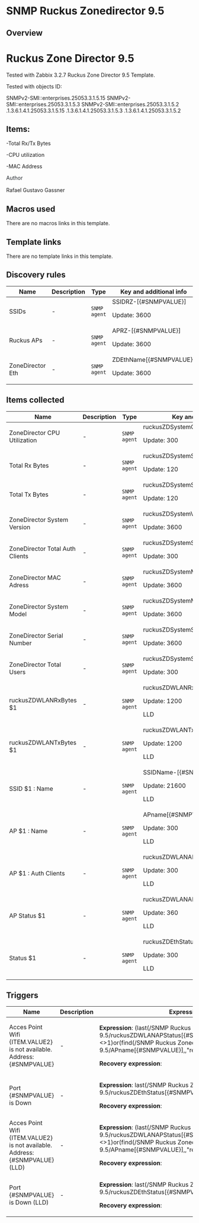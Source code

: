 # SNMP Ruckus Zonedirector 9.5

## Overview

Ruckus Zone Director 9.5
========================


Tested with Zabbix 3.2.7 Ruckus Zone Director 9.5 Template.


Tested with objects ID:


SNMPv2-SMI::enterprises.25053.3.1.5.15 SNMPv2-SMI::enterprises.25053.3.1.5.3 SNMPv2-SMI::enterprises.25053.3.1.5.2 .1.3.6.1.4.1.25053.3.1.5.15 .1.3.6.1.4.1.25053.3.1.5.3 .1.3.6.1.4.1.25053.3.1.5.2


Items:
------


-Total Rx/Tx Bytes


-CPU utilization


-MAC Address


<p style="box-sizing: border-box; margin-top: 0px; margin-bottom: 16px; color: #24292e; font-family

## Author

Rafael Gustavo Gassner

## Macros used

There are no macros links in this template.

## Template links

There are no template links in this template.

## Discovery rules

|Name|Description|Type|Key and additional info|
|----|-----------|----|----|
|SSIDs|<p>-</p>|`SNMP agent`|SSIDRZ-[{#SNMPVALUE}]<p>Update: 3600</p>|
|Ruckus APs|<p>-</p>|`SNMP agent`|APRZ-[{#SNMPVALUE}]<p>Update: 3600</p>|
|ZoneDirector Eth|<p>-</p>|`SNMP agent`|ZDEthName[{#SNMPVALUE}]<p>Update: 3600</p>|
## Items collected

|Name|Description|Type|Key and additional info|
|----|-----------|----|----|
|ZoneDirector CPU Utilization|<p>-</p>|`SNMP agent`|ruckusZDSystemCPUUTIL.0<p>Update: 300</p>|
|Total Rx Bytes|<p>-</p>|`SNMP agent`|ruckusZDSystemStatsWLANTotalRxBytes<p>Update: 120</p>|
|Total Tx Bytes|<p>-</p>|`SNMP agent`|ruckusZDSystemStatsWLANTotalTxBytes<p>Update: 120</p>|
|ZoneDirector System Version|<p>-</p>|`SNMP agent`|ruckusZDSystemVersion.0<p>Update: 3600</p>|
|ZoneDirector Total Auth Clients|<p>-</p>|`SNMP agent`|ruckusZDSystemStatsNumSta.0<p>Update: 300</p>|
|ZoneDirector MAC Adress|<p>-</p>|`SNMP agent`|ruckusZDSystemMacAddr.0<p>Update: 3600</p>|
|ZoneDirector System Model|<p>-</p>|`SNMP agent`|ruckusZDSystemModel.0<p>Update: 3600</p>|
|ZoneDirector Serial Number|<p>-</p>|`SNMP agent`|ruckusZDSystemSerialNumber.0<p>Update: 3600</p>|
|ZoneDirector Total Users|<p>-</p>|`SNMP agent`|ruckusZDSystemStatsAllNumSta<p>Update: 300</p>|
|ruckusZDWLANRxBytes $1|<p>-</p>|`SNMP agent`|ruckusZDWLANRxBytes-[{#SNMPVALUE}]<p>Update: 1200</p><p>LLD</p>|
|ruckusZDWLANTxBytes $1|<p>-</p>|`SNMP agent`|ruckusZDWLANTxBytes-[{#SNMPVALUE}]<p>Update: 1200</p><p>LLD</p>|
|SSID $1 : Name|<p>-</p>|`SNMP agent`|SSIDName-[{#SNMPVALUE}]<p>Update: 21600</p><p>LLD</p>|
|AP $1 : Name|<p>-</p>|`SNMP agent`|APname[{#SNMPVALUE}]<p>Update: 300</p><p>LLD</p>|
|AP $1 : Auth Clients|<p>-</p>|`SNMP agent`|ruckusZDWLANAPNumSta[{#SNMPVALUE}]<p>Update: 300</p><p>LLD</p>|
|AP Status $1|<p>-</p>|`SNMP agent`|ruckusZDWLANAPStatus[{#SNMPVALUE}]<p>Update: 360</p><p>LLD</p>|
|Status $1|<p>-</p>|`SNMP agent`|ruckusZDEthStatus[{#SNMPVALUE}]<p>Update: 300</p><p>LLD</p>|
## Triggers

|Name|Description|Expression|Priority|
|----|-----------|----------|--------|
|Acces Point Wifi  {ITEM.VALUE2} is not available. Address: {#SNMPVALUE}|<p>-</p>|<p>**Expression**: (last(/SNMP Ruckus Zonedirector 9.5/ruckusZDWLANAPStatus[{#SNMPVALUE}])<>1)or(find(/SNMP Ruckus Zonedirector 9.5/APname[{#SNMPVALUE}],,"regexp","^blablablabla$")=1)</p><p>**Recovery expression**: </p>|warning|
|Port {#SNMPVALUE} is Down|<p>-</p>|<p>**Expression**: last(/SNMP Ruckus Zonedirector 9.5/ruckusZDEthStatus[{#SNMPVALUE}])=2</p><p>**Recovery expression**: </p>|high|
|Acces Point Wifi  {ITEM.VALUE2} is not available. Address: {#SNMPVALUE} (LLD)|<p>-</p>|<p>**Expression**: (last(/SNMP Ruckus Zonedirector 9.5/ruckusZDWLANAPStatus[{#SNMPVALUE}])<>1)or(find(/SNMP Ruckus Zonedirector 9.5/APname[{#SNMPVALUE}],,"regexp","^blablablabla$")=1)</p><p>**Recovery expression**: </p>|warning|
|Port {#SNMPVALUE} is Down (LLD)|<p>-</p>|<p>**Expression**: last(/SNMP Ruckus Zonedirector 9.5/ruckusZDEthStatus[{#SNMPVALUE}])=2</p><p>**Recovery expression**: </p>|high|

